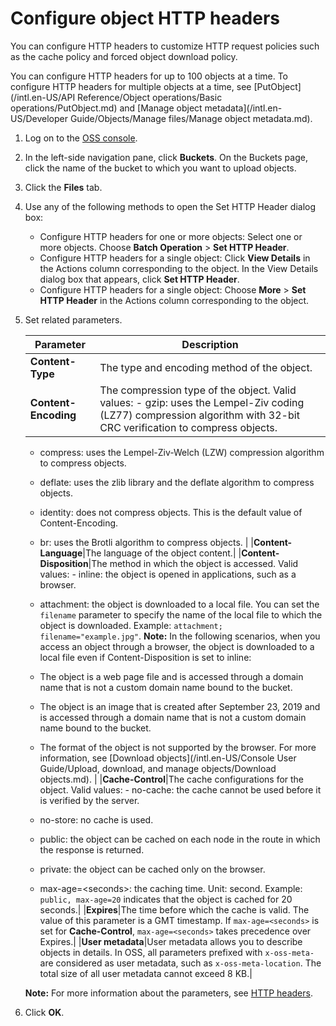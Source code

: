 # Configure object HTTP headers

You can configure HTTP headers to customize HTTP request policies such as the cache policy and forced object download policy.

You can configure HTTP headers for up to 100 objects at a time. To configure HTTP headers for multiple objects at a time, see [PutObject](/intl.en-US/API Reference/Object operations/Basic operations/PutObject.md) and [Manage object metadata](/intl.en-US/Developer Guide/Objects/Manage files/Manage object metadata.md).

1.  Log on to the [OSS console](https://oss.console.aliyun.com/).

2.  In the left-side navigation pane, click **Buckets**. On the Buckets page, click the name of the bucket to which you want to upload objects.

3.  Click the **Files** tab.

4.  Use any of the following methods to open the Set HTTP Header dialog box:

    -   Configure HTTP headers for one or more objects: Select one or more objects. Choose **Batch Operation** \> **Set HTTP Header**.
    -   Configure HTTP headers for a single object: Click **View Details** in the Actions column corresponding to the object. In the View Details dialog box that appears, click **Set HTTP Header**.
    -   Configure HTTP headers for a single object: Choose **More** \> **Set HTTP Header** in the Actions column corresponding to the object.
5.  Set related parameters.

    |Parameter|Description|
    |---------|-----------|
    |**Content-Type**|The type and encoding method of the object.|
    |**Content-Encoding**|The compression type of the object. Valid values:    -   gzip: uses the Lempel-Ziv coding \(LZ77\) compression algorithm with 32-bit CRC verification to compress objects.
    -   compress: uses the Lempel-Ziv-Welch \(LZW\) compression algorithm to compress objects.
    -   deflate: uses the zlib library and the deflate algorithm to compress objects.
    -   identity: does not compress objects. This is the default value of Content-Encoding.
    -   br: uses the Brotli algorithm to compress objects. |
    |**Content-Language**|The language of the object content.|
    |**Content-Disposition**|The method in which the object is accessed. Valid values:    -   inline: the object is opened in applications, such as a browser.
    -   attachment: the object is downloaded to a local file. You can set the `filename` parameter to specify the name of the local file to which the object is downloaded. Example: `attachment; filename="example.jpg"`.
**Note:** In the following scenarios, when you access an object through a browser, the object is downloaded to a local file even if Content-Disposition is set to inline:

    -   The object is a web page file and is accessed through a domain name that is not a custom domain name bound to the bucket.
    -   The object is an image that is created after September 23, 2019 and is accessed through a domain name that is not a custom domain name bound to the bucket.
    -   The format of the object is not supported by the browser.
For more information, see [Download objects](/intl.en-US/Console User Guide/Upload, download, and manage objects/Download objects.md). |
    |**Cache-Control**|The cache configurations for the object. Valid values:    -   no-cache: the cache cannot be used before it is verified by the server.
    -   no-store: no cache is used.
    -   public: the object can be cached on each node in the route in which the response is returned.
    -   private: the object can be cached only on the browser.
    -   max-age=<seconds\>: the caching time. Unit: second.
Example: `public, max-age=20` indicates that the object is cached for 20 seconds.|
    |**Expires**|The time before which the cache is valid. The value of this parameter is a GMT timestamp. If `max-age=<seconds>` is set for **Cache-Control**, `max-age=<seconds>` takes precedence over Expires.|
    |**User metadata**|User metadata allows you to describe objects in details. In OSS, all parameters prefixed with `x-oss-meta-` are considered as user metadata, such as `x-oss-meta-location`. The total size of all user metadata cannot exceed 8 KB.|

    **Note:** For more information about the parameters, see [HTTP headers](https://developer.mozilla.org/en-US/docs/Web/HTTP/Headers).

6.  Click **OK**.


